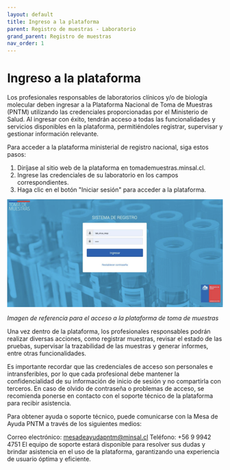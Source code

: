 ```yaml
---
layout: default
title: Ingreso a la plataforma
parent: Registro de muestras - Laboratorio 
grand_parent: Registro de muestras
nav_order: 1
---
```


# Ingreso a la plataforma

Los profesionales responsables de laboratorios clínicos y/o de biología molecular deben ingresar a la Plataforma Nacional de Toma de Muestras (PNTM) utilizando las credenciales proporcionadas por el Ministerio de Salud. Al ingresar con éxito, tendrán acceso a todas las funcionalidades y servicios disponibles en la plataforma, permitiéndoles registrar, supervisar y gestionar información relevante.

Para acceder a la plataforma ministerial de registro nacional, siga estos pasos:

1. Diríjase al sitio web de la plataforma en tomademuestras.minsal.cl.
2. Ingrese las credenciales de su laboratorio en los campos correspondientes.
3. Haga clic en el botón "Iniciar sesión" para acceder a la plataforma.

<img alt="Imagen de referencia para el acceso a la plataforma de toma de muestras" src="img/ingreso_lab.png" />

_Imagen de referencia para el acceso a la plataforma de toma de muestras_

Una vez dentro de la plataforma, los profesionales responsables podrán realizar diversas acciones, como registrar muestras, revisar el estado de las pruebas, supervisar la trazabilidad de las muestras y generar informes, entre otras funcionalidades. 

Es importante recordar que las credenciales de acceso son personales e intransferibles, por lo que cada profesional debe mantener la confidencialidad de su información de inicio de sesión y no compartirla con terceros. En caso de olvido de contraseña o problemas de acceso, se recomienda ponerse en contacto con el soporte técnico de la plataforma para recibir asistencia.

Para obtener ayuda o soporte técnico, puede comunicarse con la Mesa de Ayuda PNTM a través de los siguientes medios:

Correo electrónico: mesadeayudapntm@minsal.cl
Teléfono: +56 9 9942 4751
El equipo de soporte estará disponible para resolver sus dudas y brindar asistencia en el uso de la plataforma, garantizando una experiencia de usuario óptima y eficiente.